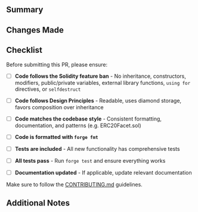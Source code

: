 ## Summary
<!-- Provide a brief summary of your changes -->

## Changes Made
<!-- List the main changes you made -->

## Checklist

Before submitting this PR, please ensure:

- [ ] **Code follows the Solidity feature ban** - No inheritance, constructors, modifiers, public/private variables, external library functions, `using for` directives, or `selfdestruct`

- [ ] **Code follows Design Principles** - Readable, uses diamond storage, favors composition over inheritance

- [ ] **Code matches the codebase style** - Consistent formatting, documentation, and patterns (e.g. ERC20Facet.sol)

- [ ] **Code is formatted with `forge fmt`**

- [ ] **Tests are included** - All new functionality has comprehensive tests

- [ ] **All tests pass** - Run `forge test` and ensure everything works

- [ ] **Documentation updated** - If applicable, update relevant documentation

Make sure to follow the [CONTRIBUTING.md](https://github.com/Perfect-Abstractions/Compose/blob/main/CONTRIBUTING.md) guidelines.

## Additional Notes
<!-- Any additional information, concerns, or questions for reviewers -->
